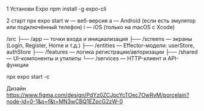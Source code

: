 1 Установи Expo
npm install -g expo-cli

2 старт
npx expo start
w — веб-версия
a — Android (если есть эмулятор или подключённый телефон)
i — iOS (только на macOS с Xcode)

/src
 ├── /app          — точки входа и инициализация
 ├── /screens      — экраны (Login, Register, Home и т.д.)
 ├── /entities     — Effector-модели: userStore, authStore
 ├── /features     — логика регистрации/авторизации
 ├── /shared       — UI-компоненты и утилиты
 └── /services     — HTTP-клиент и API-функции

 npx expo start -c


 Дизайн
 https://www.figma.com/design/PdYz0ZCJpcYcTOec7OwRvM/porcelain?node-id=0-1&p=f&t=MN3wCBQ1EZpcG2zW-0
